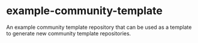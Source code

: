 # example-community-template
An example community template repository that can be used as a template to generate new community template repositories.
